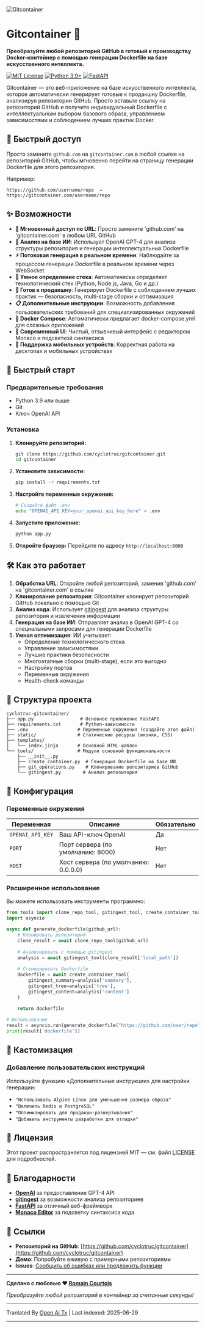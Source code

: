 ![Gitcontainer](https://raw.githubusercontent.com/cyclotruc/gitcontainer/main/docs/image.png)

# Gitcontainer 🐳

**Преобразуйте любой репозиторий GitHub в готовый к производству Docker-контейнер с помощью генерации Dockerfile на базе искусственного интеллекта.**

[![MIT License](https://img.shields.io/badge/License-MIT-green.svg)](https://choosealicense.com/licenses/mit/)
[![Python 3.9+](https://img.shields.io/badge/python-3.9+-blue.svg)](https://www.python.org/downloads/)
[![FastAPI](https://img.shields.io/badge/FastAPI-0.68+-00a393.svg)](https://fastapi.tiangolo.com/)

Gitcontainer — это веб-приложение на базе искусственного интеллекта, которое автоматически генерирует готовые к продакшну Dockerfile, анализируя репозитории GitHub. Просто вставьте ссылку на репозиторий GitHub и получите индивидуальный Dockerfile с интеллектуальным выбором базового образа, управлением зависимостями и соблюдением лучших практик Docker.

## 🌟 Быстрый доступ

Просто замените `github.com` на `gitcontainer.com` в любой ссылке на репозиторий GitHub, чтобы мгновенно перейти на страницу генерации Dockerfile для этого репозитория.

Например:
```
https://github.com/username/repo  →  https://gitcontainer.com/username/repo
```

## ✨ Возможности

- **🔄 Мгновенный доступ по URL**: Просто замените 'github.com' на 'gitcontainer.com' в любом URL GitHub
- **🤖 Анализ на базе ИИ**: Использует OpenAI GPT-4 для анализа структуры репозитория и генерации интеллектуальных Dockerfile
- **⚡ Потоковая генерация в реальном времени**: Наблюдайте за процессом генерации Dockerfile в реальном времени через WebSocket
- **🎯 Умное определение стека**: Автоматически определяет технологический стек (Python, Node.js, Java, Go и др.)
- **🔧 Готов к продакшну**: Генерирует Dockerfile с соблюдением лучших практик — безопасность, multi-stage сборки и оптимизация
- **📋 Дополнительные инструкции**: Возможность добавления пользовательских требований для специализированных окружений
- **📄 Docker Compose**: Автоматически предлагает docker-compose.yml для сложных приложений
- **🎨 Современный UI**: Чистый, отзывчивый интерфейс с редактором Monaco и подсветкой синтаксиса
- **📱 Поддержка мобильных устройств**: Корректная работа на десктопах и мобильных устройствах

## 🚀 Быстрый старт

### Предварительные требования

- Python 3.9 или выше
- Git
- Ключ OpenAI API

### Установка

1. **Клонируйте репозиторий:**
   ```bash
   git clone https://github.com/cyclotruc/gitcontainer.git
   cd gitcontainer
   ```

2. **Установите зависимости:**
   ```bash
   pip install -r requirements.txt
   ```

3. **Настройте переменные окружения:**
   ```bash
   # Создайте файл .env
   echo "OPENAI_API_KEY=your_openai_api_key_here" > .env
   ```

4. **Запустите приложение:**
   ```bash
   python app.py
   ```

5. **Откройте браузер:**
   Перейдите по адресу `http://localhost:8000`

## 🛠️ Как это работает

1. **Обработка URL**: Откройте любой репозиторий, заменив 'github.com' на 'gitcontainer.com' в ссылке
2. **Клонирование репозитория**: Gitcontainer клонирует репозиторий GitHub локально с помощью Git
3. **Анализ кода**: Использует [gitingest](https://github.com/cyclotruc/gitingest) для анализа структуры репозитория и извлечения информации
4. **Генерация на базе ИИ**: Отправляет анализ в OpenAI GPT-4 со специальными запросами для генерации Dockerfile
5. **Умная оптимизация**: ИИ учитывает:
   - Определение технологического стека
   - Управление зависимостями
   - Лучшие практики безопасности
   - Многоэтапные сборки (multi-stage), если это выгодно
   - Настройку портов
   - Переменные окружения
   - Health-check команды

## 📁 Структура проекта

```
cyclotruc-gitcontainer/
├── app.py                 # Основное приложение FastAPI
├── requirements.txt       # Python-зависимости
├── .env                  # Переменные окружения (создайте этот файл)
├── static/               # Статические ресурсы (иконки, CSS)
├── templates/
│   └── index.jinja       # Основной HTML-шаблон
└── tools/                # Модули основной функциональности
    ├── __init__.py
    ├── create_container.py  # Генерация Dockerfile на базе ИИ
    ├── git_operations.py    # Клонирование репозиториев GitHub
    └── gitingest.py        # Анализ репозитория
```
## 🔧 Конфигурация

### Переменные окружения

| Переменная | Описание | Обязательно |
|------------|----------|-------------|
| `OPENAI_API_KEY` | Ваш API-ключ OpenAI | Да |
| `PORT` | Порт сервера (по умолчанию: 8000) | Нет |
| `HOST` | Хост сервера (по умолчанию: 0.0.0.0) | Нет |

### Расширенное использование

Вы можете использовать инструменты программно:

```python
from tools import clone_repo_tool, gitingest_tool, create_container_tool
import asyncio

async def generate_dockerfile(github_url):
    # Клонировать репозиторий
    clone_result = await clone_repo_tool(github_url)
    
    # Анализировать с помощью gitingest
    analysis = await gitingest_tool(clone_result['local_path'])
    
    # Сгенерировать Dockerfile
    dockerfile = await create_container_tool(
        gitingest_summary=analysis['summary'],
        gitingest_tree=analysis['tree'],
        gitingest_content=analysis['content']
    )
    
    return dockerfile

# Использование
result = asyncio.run(generate_dockerfile("https://github.com/user/repo"))
print(result['dockerfile'])
```

## 🎨 Кастомизация

### Добавление пользовательских инструкций

Используйте функцию «Дополнительные инструкции» для настройки генерации:

- `"Использовать Alpine Linux для уменьшения размера образа"`
- `"Включить Redis и PostgreSQL"`
- `"Оптимизировать для продакшн-развертывания"`
- `"Добавить инструменты разработки для отладки"`

## 📝 Лицензия

Этот проект распространяется под лицензией MIT — см. файл [LICENSE](LICENSE) для подробностей.

## 🙏 Благодарности

- **[OpenAI](https://openai.com/)** за предоставление GPT-4 API
- **[gitingest](https://github.com/cyclotruc/gitingest)** за возможности анализа репозиториев
- **[FastAPI](https://fastapi.tiangolo.com/)** за отличный веб-фреймворк
- **[Monaco Editor](https://microsoft.github.io/monaco-editor/)** за подсветку синтаксиса кода

## 🔗 Ссылки

- **Репозиторий на GitHub**: [https://github.com/cyclotruc/gitcontainer](https://github.com/cyclotruc/gitcontainer)
- **Демо**: Попробуйте вживую с примерными репозиториями
- **Issues**: [Сообщить об ошибках или предложить функции](https://github.com/cyclotruc/gitcontainer/issues)

---

**Сделано с любовью ❤️ [Romain Courtois](https://github.com/cyclotruc)**

*Преобразуйте любой репозиторий в контейнер за считанные секунды!*

---

Tranlated By [Open Ai Tx](https://github.com/OpenAiTx/OpenAiTx) | Last indexed: 2025-06-29

---
